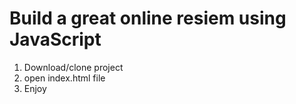 # Build a great online resiem using JavaScript 

1. Download/clone project
2. open index.html file
3. Enjoy
